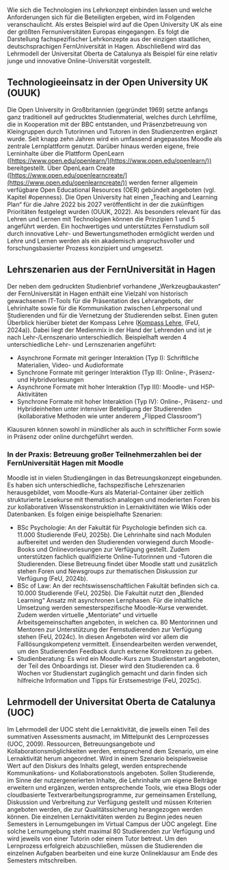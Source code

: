 <!-- filename: 04_Exemplarische_Lehrkonzepte_von_Fernuniversitaeten.md -->
<!-- title: Exemplarische Lehrkonzepte von Fernuniversitäten -->

Wie sich die Technologien ins Lehrkonzept einbinden lassen und welche Anforderungen sich für die Beteiligten ergeben, wird im Folgenden veranschaulicht. Als erstes Beispiel wird auf die Open University UK als eine der größten Fernuniversitäten Europas eingegangen. Es folgt die Darstellung fachspezifischer Lehrkonzepte aus der einzigen staatlichen, deutschsprachigen FernUniversität in Hagen. Abschließend wird das Lehrmodell der Universitat Oberta de Catalunya als Beispiel für eine relativ junge und innovative Online-Universität vorgestellt.

## Technologieeinsatz in der Open University UK (OUUK)

Die Open University in Großbritannien (gegründet 1969) setzte anfangs ganz traditionell auf gedrucktes Studienmaterial, welches durch Lehrfilme, die in Kooperation mit der BBC entstanden, und Präsenzbetreuung von Kleingruppen durch Tutorinnen und Tutoren in den Studienzentren ergänzt wurde. Seit knapp zehn Jahren wird ein umfassend angepasstes Moodle als zentrale Lernplattform genutzt. Darüber hinaus werden eigene, freie Lerninhalte über die Plattform OpenLearn ([https://www.open.edu/openlearn/](https://www.open.edu/openlearn/)) bereitgestellt. Über OpenLearn Create ([https://www.open.edu/openlearncreate/](https://www.open.edu/openlearncreate/)) werden ferner allgemein verfügbare Open Educational Resources (OER) gebündelt angeboten (vgl. Kapitel #openness). Die Open University hat einen „Teaching and Learning Plan“ für die Jahre 2022 bis 2027 veröffentlicht in der die zukünftigen Prioritäten festgelegt wurden (OUUK, 2022). Als besonders relevant für das Lehren und Lernen mit Technologien können die Prinzipien 1 und 5 angeführt werden. Ein hochwertiges und unterstütztes Fernstudium soll durch innovative Lehr- und Bewertungsmethoden ermöglicht werden und Lehre und Lernen werden als ein akademisch anspruchsvoller und forschungsbasierter Prozess konzipiert und umgesetzt.

## Lehrszenarien aus der FernUniversität in Hagen

Der neben dem gedruckten Studienbrief vorhandene „Werkzeugbaukasten“ der FernUniversität in Hagen enthält eine Vielzahl von historisch gewachsenen IT-Tools für die Präsentation des Lehrangebots, der Lehrinhalte sowie für die Kommunikation zwischen Lehrpersonal und Studierenden und für die Vernetzung der Studierenden selbst. Einen guten Überblick hierüber bietet der Kompass Lehre ([Kompass Lehre](https://www.fernuni-hagen.de/zli/blog/wp-content/uploads/2024/10/kompasslehre.pdf), (FeU, 2024a)). Dabei liegt der Medienmix in der Hand der Lehrenden und ist je nach Lehr-/Lernszenario unterschiedlich. Beispielhaft werden 4 unterschiedliche Lehr- und Lernszenarien angeführt: </blockquote>

- Asynchrone Formate mit geringer Interaktion (Typ I): Schriftliche Materialien, Video- und Audioformate
- Synchrone Formate mit geringer Interaktion (Typ II): Online-, Präsenz- und Hybridvorlesungen
- Asynchrone Formate mit hoher Interaktion (Typ III): Moodle- und H5P-Aktivitäten
- Synchrone Formate mit hoher Interaktion (Typ IV): Online-, Präsenz- und Hybrideinheiten unter intensiver Beteiligung der Studierenden (kollaborative Methoden wie unter anderem „Flipped Classroom“) 

Klausuren können sowohl in mündlicher als auch in schriftlicher Form sowie in Präsenz oder online durchgeführt werden.

### In der Praxis: Betreuung großer Teilnehmerzahlen bei der FernUniversität Hagen mit Moodle

Moodle ist in vielen Studiengängen in das Betreuungskonzept eingebunden. Es haben sich unterschiedliche, fachspezifische Lehrszenarien herausgebildet, vom Moodle-Kurs als Material-Container über zeitlich strukturierte Lesekurse mit thematisch analogen und moderierten Foren bis zur kollaborativen Wissenskonstruktion in Lernaktivitäten wie Wikis oder Datenbanken. Es folgen einige beispielhafte Szenarien: </blockquote>

- BSc Psychologie: An der Fakultät für Psychologie befinden sich ca. 11.000 Studierende (FeU, 2025b). Die Lehrinhalte sind nach Modulen aufbereitet und werden den Studierenden vorwiegend durch Moodle-Books und Onlinevorlesungen zur Verfügung gestellt. Zudem unterstützen fachlich qualifizierte Online-Tutorinnen und -Tutoren die Studierenden. Diese Betreuung findet über Moodle statt und zusätzlich stehen Foren und Newsgroups zur thematischen Diskussion zur Verfügung (FeU, 2024b).
- BSc of Law: An der rechtswissenschaftlichen Fakultät befinden sich ca. 10.000 Studierende (FeU, 2025b). Die Fakultät nutzt den „Blended Learning“ Ansatz mit asynchronen Lernphasen. Für die inhaltliche Umsetzung werden semesterspezifische Moodle-Kurse verwendet. Zudem werden virtuelle „Mentoriate“ und virtuelle Arbeitsgemeinschaften angeboten, in welchen ca. 80 Mentorinnen und Mentoren zur Unterstützung der Fernstudierenden zur Verfügung stehen (FeU, 2024c). In diesen Angeboten wird vor allem die Falllösungskompetenz vermittelt. Einsendearbeiten werden verwendet, um den Studierenden Feedback durch externe Korrektoren zu geben. 
- Studienberatung: Es wird ein Moodle-Kurs zum Studienstart angeboten, der Teil des Onboardings ist. Dieser wird den Studierenden ca. 6 Wochen vor Studienstart zugänglich gemacht und darin finden sich hilfreiche Information und Tipps für Erstsemestrige (FeU, 2025c).

## Lehrmodell der Universitat Oberta de Catalunya (UOC)

Im Lehrmodell der UOC steht die Lernaktivität, die jeweils einen Teil des summativen Assessments ausmacht, im Mittelpunkt des Lernprozesses (UOC, 2009). Ressourcen, Betreuungsangebote und Kollaborationsmöglichkeiten werden, entsprechend dem Szenario, um eine Lernaktivität herum angeordnet. Wird in einem Szenario beispielsweise Wert auf den Diskurs des Inhalts gelegt, werden entsprechende Kommunikations- und Kollaborationstools angeboten. Sollen Studierende, im Sinne der nutzergenerierten Inhalte, die Lehrinhalte um eigene Beiträge erweitern und ergänzen, werden entsprechende Tools, wie etwa Blogs oder cloudbasierte Textverarbeitungsprogramme, zur gemeinsamen Erstellung, Diskussion und Verbreitung zur Verfügung gestellt und müssen Kriterien angeboten werden, die zur Qualitätssicherung herangezogen werden können. Die einzelnen Lernaktivitäten werden zu Beginn jedes neuen Semesters in Lernumgebungen im Virtual Campus der UOC angelegt. Eine solche Lernumgebung steht maximal 80 Studierenden zur Verfügung und wird jeweils von einer Tutorin oder einem Tutor betreut. Um den Lernprozess erfolgreich abzuschließen, müssen die Studierenden die einzelnen Aufgaben bearbeiten und eine kurze Onlineklausur am Ende des Semesters mitschreiben.
